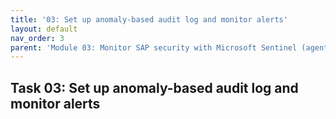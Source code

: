 ```yaml
---
title: '03: Set up anomaly-based audit log and monitor alerts'
layout: default
nav_order: 3
parent: 'Module 03: Monitor SAP security with Microsoft Sentinel (agent-based)'
---
```


## Task 03: Set up anomaly-based audit log and monitor alerts